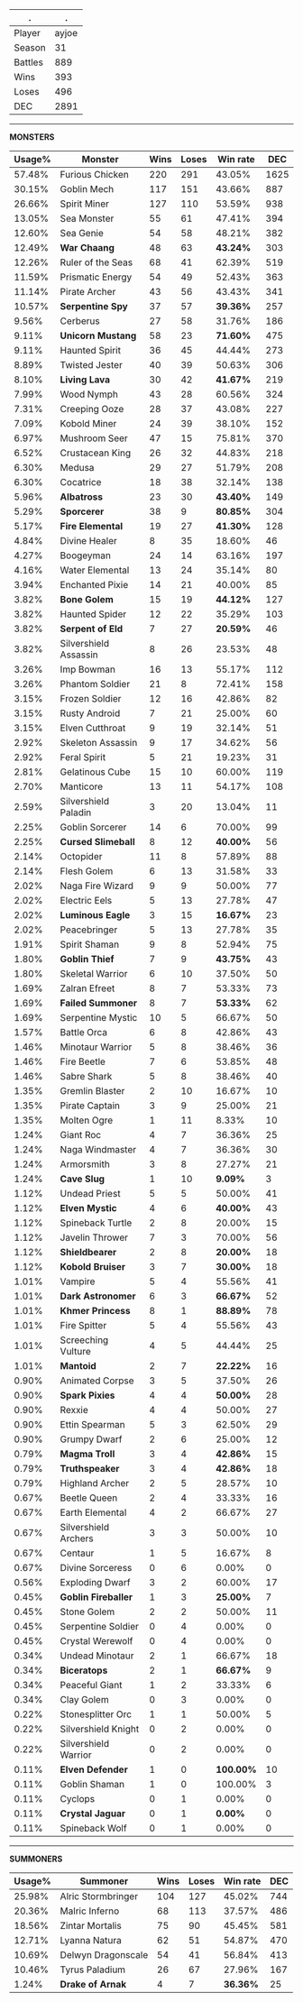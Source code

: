 .|.
|-|-
Player|ayjoe
Season|31
Battles|889
Wins|393
Loses|496
DEC|2891

---
**MONSTERS**

Usage%|Monster|Wins|Loses|Win rate|DEC|
-|-|-|-|-|-|
57.48%|Furious Chicken|220|291|43.05%|1625|
30.15%|Goblin Mech|117|151|43.66%|887|
26.66%|Spirit Miner|127|110|53.59%|938|
13.05%|Sea Monster|55|61|47.41%|394|
12.60%|Sea Genie|54|58|48.21%|382|
12.49%|**War Chaang**|48|63|**43.24%**|303|
12.26%|Ruler of the Seas|68|41|62.39%|519|
11.59%|Prismatic Energy|54|49|52.43%|363|
11.14%|Pirate Archer|43|56|43.43%|341|
10.57%|**Serpentine Spy**|37|57|**39.36%**|257|
9.56%|Cerberus|27|58|31.76%|186|
9.11%|**Unicorn Mustang**|58|23|**71.60%**|475|
9.11%|Haunted Spirit|36|45|44.44%|273|
8.89%|Twisted Jester|40|39|50.63%|306|
8.10%|**Living Lava**|30|42|**41.67%**|219|
7.99%|Wood Nymph|43|28|60.56%|324|
7.31%|Creeping Ooze|28|37|43.08%|227|
7.09%|Kobold Miner|24|39|38.10%|152|
6.97%|Mushroom Seer|47|15|75.81%|370|
6.52%|Crustacean King|26|32|44.83%|218|
6.30%|Medusa|29|27|51.79%|208|
6.30%|Cocatrice|18|38|32.14%|138|
5.96%|**Albatross**|23|30|**43.40%**|149|
5.29%|**Sporcerer**|38|9|**80.85%**|304|
5.17%|**Fire Elemental**|19|27|**41.30%**|128|
4.84%|Divine Healer|8|35|18.60%|46|
4.27%|Boogeyman|24|14|63.16%|197|
4.16%|Water Elemental|13|24|35.14%|80|
3.94%|Enchanted Pixie|14|21|40.00%|85|
3.82%|**Bone Golem**|15|19|**44.12%**|127|
3.82%|Haunted Spider|12|22|35.29%|103|
3.82%|**Serpent of Eld**|7|27|**20.59%**|46|
3.82%|Silvershield Assassin|8|26|23.53%|48|
3.26%|Imp Bowman|16|13|55.17%|112|
3.26%|Phantom Soldier|21|8|72.41%|158|
3.15%|Frozen Soldier|12|16|42.86%|82|
3.15%|Rusty Android|7|21|25.00%|60|
3.15%|Elven Cutthroat|9|19|32.14%|51|
2.92%|Skeleton Assassin|9|17|34.62%|56|
2.92%|Feral Spirit|5|21|19.23%|31|
2.81%|Gelatinous Cube|15|10|60.00%|119|
2.70%|Manticore|13|11|54.17%|108|
2.59%|Silvershield Paladin|3|20|13.04%|11|
2.25%|Goblin Sorcerer|14|6|70.00%|99|
2.25%|**Cursed Slimeball**|8|12|**40.00%**|56|
2.14%|Octopider|11|8|57.89%|88|
2.14%|Flesh Golem|6|13|31.58%|33|
2.02%|Naga Fire Wizard|9|9|50.00%|77|
2.02%|Electric Eels|5|13|27.78%|47|
2.02%|**Luminous Eagle**|3|15|**16.67%**|23|
2.02%|Peacebringer|5|13|27.78%|35|
1.91%|Spirit Shaman|9|8|52.94%|75|
1.80%|**Goblin Thief**|7|9|**43.75%**|43|
1.80%|Skeletal Warrior|6|10|37.50%|50|
1.69%|Zalran Efreet|8|7|53.33%|73|
1.69%|**Failed Summoner**|8|7|**53.33%**|62|
1.69%|Serpentine Mystic|10|5|66.67%|50|
1.57%|Battle Orca|6|8|42.86%|43|
1.46%|Minotaur Warrior|5|8|38.46%|36|
1.46%|Fire Beetle|7|6|53.85%|48|
1.46%|Sabre Shark|5|8|38.46%|40|
1.35%|Gremlin Blaster|2|10|16.67%|10|
1.35%|Pirate Captain|3|9|25.00%|21|
1.35%|Molten Ogre|1|11|8.33%|10|
1.24%|Giant Roc|4|7|36.36%|25|
1.24%|Naga Windmaster|4|7|36.36%|30|
1.24%|Armorsmith|3|8|27.27%|21|
1.24%|**Cave Slug**|1|10|**9.09%**|3|
1.12%|Undead Priest|5|5|50.00%|41|
1.12%|**Elven Mystic**|4|6|**40.00%**|43|
1.12%|Spineback Turtle|2|8|20.00%|15|
1.12%|Javelin Thrower|7|3|70.00%|56|
1.12%|**Shieldbearer**|2|8|**20.00%**|18|
1.12%|**Kobold Bruiser**|3|7|**30.00%**|18|
1.01%|Vampire|5|4|55.56%|41|
1.01%|**Dark Astronomer**|6|3|**66.67%**|52|
1.01%|**Khmer Princess**|8|1|**88.89%**|78|
1.01%|Fire Spitter|5|4|55.56%|43|
1.01%|Screeching Vulture|4|5|44.44%|25|
1.01%|**Mantoid**|2|7|**22.22%**|16|
0.90%|Animated Corpse|3|5|37.50%|26|
0.90%|**Spark Pixies**|4|4|**50.00%**|28|
0.90%|Rexxie|4|4|50.00%|27|
0.90%|Ettin Spearman|5|3|62.50%|29|
0.90%|Grumpy Dwarf|2|6|25.00%|12|
0.79%|**Magma Troll**|3|4|**42.86%**|15|
0.79%|**Truthspeaker**|3|4|**42.86%**|18|
0.79%|Highland Archer|2|5|28.57%|10|
0.67%|Beetle Queen|2|4|33.33%|16|
0.67%|Earth Elemental|4|2|66.67%|27|
0.67%|Silvershield Archers|3|3|50.00%|10|
0.67%|Centaur|1|5|16.67%|8|
0.67%|Divine Sorceress|0|6|0.00%|0|
0.56%|Exploding Dwarf|3|2|60.00%|17|
0.45%|**Goblin Fireballer**|1|3|**25.00%**|7|
0.45%|Stone Golem|2|2|50.00%|11|
0.45%|Serpentine Soldier|0|4|0.00%|0|
0.45%|Crystal Werewolf|0|4|0.00%|0|
0.34%|Undead Minotaur|2|1|66.67%|18|
0.34%|**Biceratops**|2|1|**66.67%**|9|
0.34%|Peaceful Giant|1|2|33.33%|6|
0.34%|Clay Golem|0|3|0.00%|0|
0.22%|Stonesplitter Orc|1|1|50.00%|5|
0.22%|Silvershield Knight|0|2|0.00%|0|
0.22%|Silvershield Warrior|0|2|0.00%|0|
0.11%|**Elven Defender**|1|0|**100.00%**|10|
0.11%|Goblin Shaman|1|0|100.00%|3|
0.11%|Cyclops|0|1|0.00%|0|
0.11%|**Crystal Jaguar**|0|1|**0.00%**|0|
0.11%|Spineback Wolf|0|1|0.00%|0|

---
**SUMMONERS**

Usage%|Summoner|Wins|Loses|Win rate|DEC|
-|-|-|-|-|-|
25.98%|Alric Stormbringer|104|127|45.02%|744|
20.36%|Malric Inferno|68|113|37.57%|486|
18.56%|Zintar Mortalis|75|90|45.45%|581|
12.71%|Lyanna Natura|62|51|54.87%|470|
10.69%|Delwyn Dragonscale|54|41|56.84%|413|
10.46%|Tyrus Paladium|26|67|27.96%|167|
1.24%|**Drake of Arnak**|4|7|**36.36%**|25|
